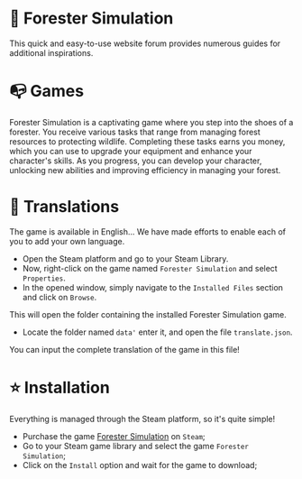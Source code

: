 # 🔌 Forester Simulation

This quick and easy-to-use website forum provides numerous guides for additional inspirations.

# 📭 Games

Forester Simulation is a captivating game where you step into the shoes of a forester. 
You receive various tasks that range from managing forest resources to protecting wildlife. 
Completing these tasks earns you money, which you can use to upgrade your equipment and enhance your character's skills. 
As you progress, you can develop your character, unlocking new abilities and improving efficiency in managing your forest.

# 📁 Translations

The game is available in English... We have made efforts to enable each of you to add your own language.
- Open the Steam platform and go to your Steam Library.
- Now, right-click on the game named `Forester Simulation` and select `Properties`.
- In the opened window, simply navigate to the `Installed Files` section and click on `Browse`.

This will open the folder containing the installed Forester Simulation game.
- Locate the folder named `data'` enter it, and open the file `translate.json`.

You can input the complete translation of the game in this file!

# ⭐ Installation

Everything is managed through the Steam platform, so it's quite simple!
- Purchase the game [Forester Simulation](https://store.steampowered.com/) on `Steam`;
- Go to your Steam game library and select the game `Forester Simulation`;
- Click on the `Install` option and wait for the game to download;

